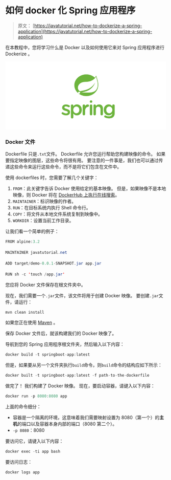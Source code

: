 # 如何 docker 化 Spring 应用程序

> 原文： [https://javatutorial.net/how-to-dockerize-a-spring-application](https://javatutorial.net/how-to-dockerize-a-spring-application)

在本教程中，您将学习什么是 Docker 以及如何使用它来对 Spring 应用程序进行 Dockerize 。

![spring-featured-image](img/d2f73752d8ae931b119dec1eac866973.jpg)

### Docker 文件

Dockerfile 只是`.txt`文件。 Dockerfile 允许您运行帮助您构建映像的命令。 如果要指定映像的图层，这些命令将很有用。 要注意的一件事是，我们也可以通过传递这些命令来运行这些命令，而不是将它们包含在文件中。

使用 dockerfiles 时，您需要了解几个关键字：

1.  `FROM`：此关键字告诉 Docker 使用给定的基本映像。 但是，如果映像不是本地映像，则 Docker 将在 [DockerHub 上执行在线搜索](https://hub.docker.com/search/?q=&type=image)。
2.  `MAINTAINER`：标识映像的作者。
3.  `RUN`：在目标系统内执行 Shell 命令行。
4.  `COPY`：将文件从本地文件系统复制到映像中。
5.  `WORKDIR`：设置当前工作目录。

让我们看一个简单的例子：

```java
FROM alpine:3.2

MAINTAINER javatutorial.net

ADD target/demo-0.0.1-SNAPSHOT.jar app.jar

RUN sh -c 'touch /app.jar'
```

您应将 Docker 文件保存在根文件夹中。

现在，我们需要一个`.jar`文件，该文件将用于创建 Docker 映像。 要创建`.jar`文件，请运行：

```java
mvn clean install
```

如果您正在使用 [Maven](https://javatutorial.net/how-to-install-maven-on-windows-linux-and-mac) 。

保存 Docker 文件后，就该构建我们的 Docker 映像了。

导航到您的 Spring 应用程序根文件夹，然后输入以下内容：

```java
docker build -t springboot-app:latest
```

但是，如果要从另一个文件夹执行`build`命令，则`build`命令的结构应如下所示：

```java
docker built -t springboot-app:latest -f path-to-the-dockerfile
```

做完了！ 我们构建了 Docker 映像。 现在，要启动容器，请键入以下内容：

```java
docker run -p 8080:8080 app

```

上面的命令细分：

*   容器是一个隔离的环境，这意味着我们需要映射设置为 8080（第一个）的**主机**的端口以及容器本身内部的端口（8080 第二个）。
*   `-p 8080`：8080

要访问它，请键入以下内容：

```java
docker exec -ti app bash
```

要访问日志：

```java
docker logs app
```